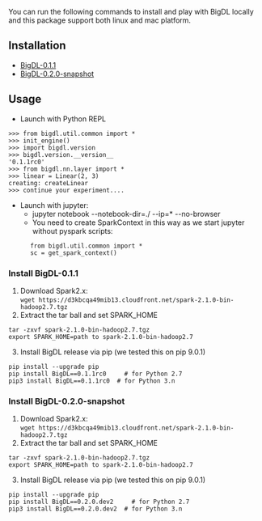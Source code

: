 You can run the following commands to install and play with BigDL locally and this package support both linux and mac platform.

## Installation ##
  * [BigDL-0.1.1](#BigDL-0.1.1)
  * [BigDL-0.2.0-snapshot](#BigDL-0.2.0-snapshot)
  
## Usage ##

* Launch with Python REPL
```
>>> from bigdl.util.common import *
>>> init_engine()
>>> import bigdl.version
>>> bigdl.version.__version__
'0.1.1rc0'
>>> from bigdl.nn.layer import *
>>> linear = Linear(2, 3)
creating: createLinear
>>> continue your experiment....
```
* Launch with jupyter:
   * jupyter notebook --notebook-dir=./ --ip=* --no-browser
   * You need to create SparkContext in this way as we start jupyter without pyspark scripts:
```
      from bigdl.util.common import *
      sc = get_spark_context()
```

<a name="BigDL-0.1.1"></a>
### Install BigDL-0.1.1 ###

1. Download Spark2.x:  
```wget https://d3kbcqa49mib13.cloudfront.net/spark-2.1.0-bin-hadoop2.7.tgz ```
2. Extract the tar ball and set SPARK_HOME
```
tar -zxvf spark-2.1.0-bin-hadoop2.7.tgz
export SPARK_HOME=path to spark-2.1.0-bin-hadoop2.7
```
3. Install BigDL release via pip (we tested this on pip 9.0.1)
```
pip install --upgrade pip
pip install BigDL==0.1.1rc0     # for Python 2.7
pip3 install BigDL==0.1.1rc0  # for Python 3.n
```

<a name="BigDL-0.2.0-snapshot"></a>
### Install BigDL-0.2.0-snapshot ###

1. Download Spark2.x:  
```wget https://d3kbcqa49mib13.cloudfront.net/spark-2.1.0-bin-hadoop2.7.tgz ```
2. Extract the tar ball and set SPARK_HOME
```
tar -zxvf spark-2.1.0-bin-hadoop2.7.tgz
export SPARK_HOME=path to spark-2.1.0-bin-hadoop2.7
```
3. Install BigDL release via pip (we tested this on pip 9.0.1)
```
pip install --upgrade pip
pip install BigDL==0.2.0.dev2     # for Python 2.7
pip3 install BigDL==0.2.0.dev2  # for Python 3.n
```


